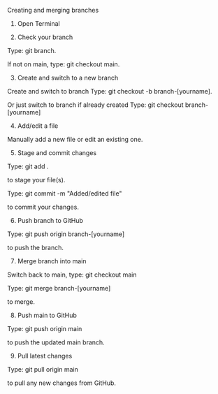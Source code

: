 Creating and merging branches

1. Open Terminal

2. Check your branch

Type: 
git branch.

If not on main, type: 
git checkout main.


3. Create and switch to a new branch

Create and switch to branch
Type: 
git checkout -b branch-[yourname].

Or just switch to branch if already created
Type:
git checkout branch-[yourname]

4. Add/edit a file

Manually add a new file or edit an existing one.


5. Stage and commit changes

Type:
git add . 

to stage your file(s).


Type: 
git commit -m "Added/edited file" 

to commit your changes.


6. Push branch to GitHub

Type: 
git push origin branch-[yourname] 

to push the branch.


7. Merge branch into main

Switch back to main, type: 
git checkout main


Type:
git merge branch-[yourname] 

to merge.


8. Push main to GitHub

Type: 
git push origin main 

to push the updated main branch.


9. Pull latest changes

Type: 
git pull origin main 

to pull any new changes from GitHub.

